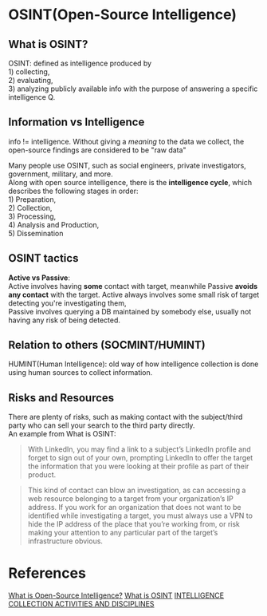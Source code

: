 # OSINT(Open-Source Intelligence)

## What is OSINT?

OSINT: defined as intelligence produced by <br>1) collecting, <br>2) evaluating, <br>3) analyzing publicly available info with the purpose of answering a specific intelligence Q.

## Information vs Intelligence <br>

info != intelligence. Without giving a *meaning* to the data we collect, the open-source findings are considered to be "raw data"

Many people use OSINT, such as social engineers, private investigators, government, military, and more. <br>
Along with open source intelligence, there is the **intelligence cycle**, which describes the following stages in order:<br>1) Preparation, <br>2) Collection, <br>3) Processing, <br>4) Analysis and Production, <br>5) Dissemination

## OSINT tactics

**Active vs Passive**:<br>
Active involves having **some** contact with target, meanwhile Passive **avoids any contact** with the target.
Active always involves some small risk of target detecting you're investigating them,<br>
Passive involves querying a DB maintained by somebody else, usually not having any risk of being detected.

## Relation to others (SOCMINT/HUMINT)

HUMINT(Human Intelligence): old way of how intelligence collection is done using human sources to collect information.


## Risks and Resources

There are plenty of risks, such as making contact with the subject/third party who can sell your search to the third party directly.<br>
An example from What is OSINT:<br>
> With LinkedIn, you may find a link to a subject’s LinkedIn profile and forget to sign out of your own, prompting LinkedIn to offer the target the information that you were looking at their profile as part of their product.

> This kind of contact can blow an investigation, as can accessing a web resource belonging to a target from your organization’s IP address. If you work for an organization that does not want to be identified while investigating a target, you must always use a VPN to hide the IP address of the place that you’re working from, or risk making your attention to any particular part of the target’s infrastructure obvious.


# References
[What is Open-Source Intelligence?](https://www.sans.org/blog/what-is-open-source-intelligence/)
[What is OSINT](https://www.varonis.com/blog/what-is-osint#:~:text=OSINT%20tactics%20can%20be%20divided,any%20contact%20with%20the%20target.)
[INTELLIGENCE COLLECTION ACTIVITIES AND DISCIPLINES](https://irp.fas.org/nsa/ioss/threat96/part02.htm#:~:text=Several%20intelligence%20disciplines%20are%20used,open%20source%20intelligence%20(OSINT).)
